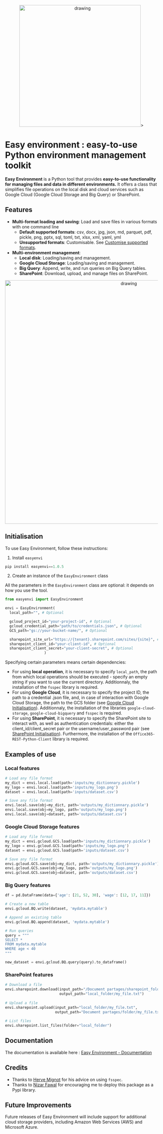 <div align="center">
  <img src="https://github.com/AntoinePinto/easyenvi/blob/master/img/logo.png?raw=true"
  raw=true" alt="drawing" width="400"/>><br>
</div>

# Easy environment : easy-to-use Python environment management toolkit

**Easy Environment** is a Python tool that provides **easy-to-use functionality for managing files and data in different environments.** It offers a class that simplifies file operations on the local disk and cloud services such as Google Cloud (Google Cloud Storage and Big Query) or SharePoint.

## Features

* **Multi-format loading and saving**: Load and save files in various formats with one command line
  * **Default supported formats**: csv, docx, jpg, json, md, parquet, pdf, pickle, png, pptx, sql, toml, txt, xlsx, xml, yaml, yml
  * **Unsupported formats**: Customisable. See [Customise supported formats](https://antoinepinto.gitbook.io/easyenvi/extra/customise-supported-formats).
* **Multi-environment management**:
  * **Local disk**: Loading/saving and management.
  * **Google Cloud Storage**: Loading/saving and management.
  * **Big Query**: Append, write, and run queries on Big Query tables.
  * **SharePoint**: Download, upload, and manage files on SharePoint.

<p align="center">
  <img src="https://github.com/AntoinePinto/easyenvi/blob/master/img/table_support.png?raw=true" alt="drawing" width="800"/>
</p>

## Initialisation

To use Easy Environment, follow these instructions:

1. Install `easyenvi`

```python
pip install easyenvi==1.0.5
```

2. Create an instance of the `EasyEnvironment` class

All the parameters in the `EasyEnvironment` class are optional: it depends on how you use the tool. 

```python
from easyenvi import EasyEnvironment

envi = EasyEnvironment(
  local_path="", # Optional

  gcloud_project_id="your-project-id", # Optional
  gcloud_credential_path="path/to/credentials.json", # Optional
  GCS_path="gs://your-bucket-name/", # Optional

  sharepoint_site_url="https://{tenant}.sharepoint.com/sites/{site}", # Optional
  sharepoint_client_id="your-client-id", # Optional
  sharepoint_client_secret="your-client-secret", # Optional
                  )
```

Specifying certain parameters means certain dependencies: 
* For using **local operation**, it is necessary to specify `local_path`, the path from which local operations should be executed - specify an empty string if you want to use the current directory. Additionnaly, the installation of the `fsspec` library is required.
* For using **Google Cloud**, it is necessary to specify the project ID, the path to a credential .json file, and, in case of interaction with Google Cloud Storage, the path to the GCS folder (see [Google Cloud Initialisation](https://antoinepinto.gitbook.io/easyenvi/google-cloud-environment/google-cloud-initialisation)). Additionnaly, the installation of the libraries `google-cloud-storage`, `google-cloud-bigquery` and `fsspec` is required. 
* For using **SharePoint**, it is necessary to specify the SharePoint site to interact with, as well as authentication credentials: either the client_id/client_secret pair or the username/user_password pair (see [SharePoint Initialisation](https://antoinepinto.gitbook.io/easyenvi/sharepoint-environment/sharepoint-initialisation)). Furthermore, the installation of the `Office365-REST-Python-Client` library is required.

## Examples of use

### Local features

```python
# Load any file format
my_dict = envi.local.load(path='inputs/my_dictionnary.pickle')
my_logo = envi.local.load(path='inputs/my_logo.png')
dataset = envi.local.load(path='inputs/dataset.csv')

# Save any file format
envi.local.save(obj=my_dict, path='outputs/my_dictionnary.pickle')
envi.local.save(obj=my_logo, path='outputs/my_logo.png')
envi.local.save(obj=dataset, path='outputs/dataset.csv')
```

### Google Cloud Storage features

```python
# Load any file format
my_dict = envi.gcloud.GCS.load(path='inputs/my_dictionnary.pickle')
my_logo = envi.gcloud.GCS.load(path='inputs/my_logo.png')
dataset = envi.gcloud.GCS.load(path='inputs/dataset.csv')

# Save any file format
envi.gcloud.GCS.save(obj=my_dict, path='outputs/my_dictionnary.pickle')
envi.gcloud.GCS.save(obj=my_logo, path='outputs/my_logo.png')
envi.gcloud.GCS.save(obj=dataset, path='outputs/dataset.csv')
```

### Big Query features

```python
df = pd.DataFrame(data={'age': [21, 52, 30], 'wage': [12, 17, 11]})

# Create a new table
envi.gcloud.BQ.write(dataset, 'mydata.mytable')

# Append an existing table
envi.gcloud.BQ.append(dataset, 'mydata.mytable')

# Run queries
query = """
SELECT *
FROM mydata.mytable
WHERE age < 40
"""

new_dataset = envi.gcloud.BQ.query(query).to_dataframe()
```

### SharePoint features

```python
# Download a file
envi.sharepoint.download(input_path="/Document partages/sharepoint_folder/my_file.txt",
                         output_path="local_folder/my_file.txt")
                        
# Upload a file
envi.sharepoint.upload(input_path="local_folder/my_file.txt",
                       output_path="Document partages/folder/my_file.txt")
                      
# List files
envi.sharepoint.list_files(folder="local_folder")
```

## Documentation

The documentation is available here : [Easy Environment - Documentation](https://antoinepinto.gitbook.io/easyenvi/)

## Credits

* Thanks to [Herve Mignot](https://github.com/HerveMignot) for his advice on using `fsspec`.
* Thanks to [Nizar Fawal](https://www.linkedin.com/in/nizar-fawal/) for encouraging me to deploy this package as a Pypi library.

## Future Improvements

Future releases of Easy Environment will include support for additional cloud storage providers, including Amazon Web Services (AWS) and Microsoft Azure.